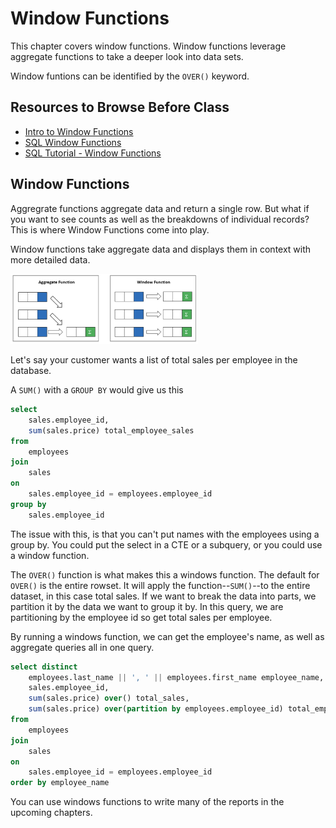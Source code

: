 # Window Functions

This chapter covers window functions. Window functions leverage aggregate functions to take a deeper look into data sets.

Window funtions can be identified by the `OVER()` keyword.


## Resources to Browse Before Class

- [Intro to Window Functions](https://www.toptal.com/sql/intro-to-sql-windows-functions)
- [SQL Window Functions](https://www.sqltutorial.org/sql-window-functions/)
- [SQL Tutorial - Window Functions](https://www.youtube.com/watch?v=H6OTMoXjNiM)


## Window Functions

Aggregrate functions aggregate data and return a single row. But what if you want to see counts as well as the breakdowns of individual records? This is where Window Functions come into play.

Window functions take aggregate data and displays them in context with more detailed data.

  <img src="./images/WindowsFunctions.png" width="300">

Let's say your customer wants a list of total sales per employee in the database.

A `SUM()` with a `GROUP BY` would give us this

```sql
select
	sales.employee_id,
	sum(sales.price) total_employee_sales
from
	employees
join
	sales
on
	sales.employee_id = employees.employee_id
group by
	sales.employee_id
```

The issue with this, is that you can't put names with the employees using a group by. You could put the select in a CTE or a subquery, or you could use a window function.

The `OVER()` function is what makes this a windows function. The default for `OVER()` is the entire rowset. It will apply the function--`SUM()`--to the entire dataset, in this case total sales. If we want to break the data into parts, we partition it by the data we want to group it by. In this query, we are partitioning by the employee id so get total sales per employee.

By running a windows function, we can get the employee's name, as well as aggregate queries all in one query.

```sql
select distinct
	employees.last_name || ', ' || employees.first_name employee_name,
	sales.employee_id,
	sum(sales.price) over() total_sales,
	sum(sales.price) over(partition by employees.employee_id) total_employee_sales
from
	employees
join
	sales
on
	sales.employee_id = employees.employee_id
order by employee_name
```

You can use windows functions to write many of the reports in the upcoming chapters.
